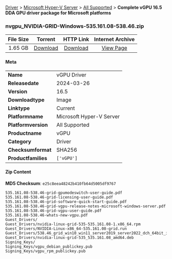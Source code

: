 
[Driver](/README.md)  >  [Microsoft Hyper-V Server](/index/Driver/Microsoft_Hyper-V_Server.md)  >  [All Supported](/index/Driver/Microsoft_Hyper-V_Server/All_Supported.md)  >  **Complete vGPU 16.5 DDA GPU driver package for Microsoft platforms**


### nvgpu_NVIDIA-GRID-Windows-535.161.08-538.46.zip

| **File Size** | **Torrent**  | **HTTP Link** | **Internet Archive** |
|:-------------:|:------------:|:-------------:|:--------------------:|
| 1.65 GB |  [Download](https://archive.org/download/nvgpu_NVIDIA-GRID-Windows-535.161.08-538.46.zip/nvgpu_NVIDIA-GRID-Windows-535.161.08-538.46.zip_archive.torrent)       | [Download](https://archive.org/compress/nvgpu_NVIDIA-GRID-Windows-535.161.08-538.46.zip) | [View Page](https://archive.org/details/nvgpu_NVIDIA-GRID-Windows-535.161.08-538.46.zip)       |

#### Meta

<table>
<tr><td><strong>Name</strong></td><td>vGPU Driver</td></tr>
<tr><td><strong>Releasedate</strong></td><td>2024-03-26</td></tr>
<tr><td><strong>Version</strong></td><td>16.5</td></tr>
<tr><td><strong>Downloadtype</strong></td><td>Image</td></tr>
<tr><td><strong>Linktype</strong></td><td>Current</td></tr>
<tr><td><strong>Platformname</strong></td><td>Microsoft Hyper-V Server</td></tr>
<tr><td><strong>Platformversion</strong></td><td>All Supported</td></tr>
<tr><td><strong>Productname</strong></td><td>vGPU</td></tr>
<tr><td><strong>Category</strong></td><td>Driver</td></tr>
<tr><td><strong>Checksumformat</strong></td><td>SHA256</td></tr>
<tr><td><strong>Productfamilies</strong></td><td><code>['vGPU']</code></td></tr>
</table>

#### Zip Content

**MD5 Checksum**: `e25c8eea48242b410fb64d5005df9767`

```text
535.161.08-538.46-grid-gpumodeswitch-user-guide.pdf
535.161.08-538.46-grid-licensing-user-guide.pdf
535.161.08-538.46-grid-software-quick-start-guide.pdf
535.161.08-538.46-grid-vgpu-release-notes-microsoft-windows-server.pdf
535.161.08-538.46-grid-vgpu-user-guide.pdf
535.161.08-538.46-whats-new-vgpu.pdf
Guest_Drivers/
Guest_Drivers/nvidia-linux-grid-535-535.161.08-1.x86_64.rpm
Guest_Drivers/NVIDIA-Linux-x86_64-535.161.08-grid.run
Guest_Drivers/538.46_grid_win10_win11_server2019_server2022_dch_64bit_international.exe
Guest_Drivers/nvidia-linux-grid-535_535.161.08_amd64.deb
Signing_Keys/
Signing_Keys/vgpu_debian_publickey.pub
Signing_Keys/vgpu_rpm_publickey.pub
```